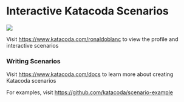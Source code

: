 # Interactive Katacoda Scenarios

[![](http://shields.katacoda.com/katacoda/ronaldoblanc/count.svg)](https://www.katacoda.com/ronaldoblanc "Get your profile on Katacoda.com")

Visit https://www.katacoda.com/ronaldoblanc to view the profile and interactive scenarios

### Writing Scenarios
Visit https://www.katacoda.com/docs to learn more about creating Katacoda scenarios

For examples, visit https://github.com/katacoda/scenario-example
